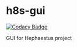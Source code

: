 # h8s-gui

[![Codacy Badge](https://api.codacy.com/project/badge/Grade/393dcadb422344b0bf638aab79b29305)](https://app.codacy.com/manual/stopa323/h8s-gui?utm_source=github.com&utm_medium=referral&utm_content=stopa323/h8s-gui&utm_campaign=Badge_Grade_Settings)

GUI for Hephaestus project
